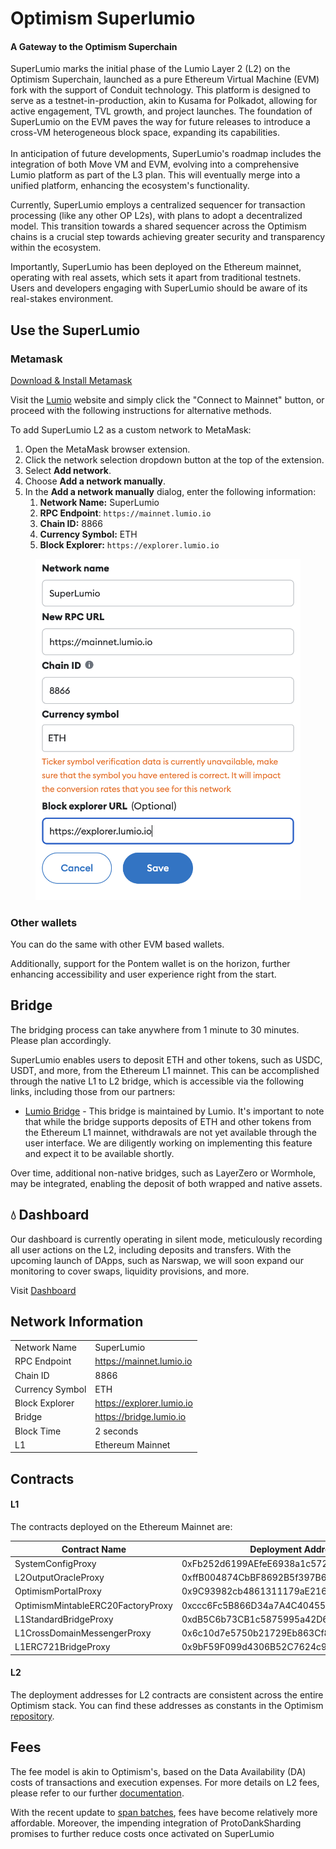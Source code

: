 # Optimism Superlumio

#### A Gateway to the Optimism Superchain

SuperLumio marks the initial phase of the Lumio Layer 2 (L2) on the Optimism Superchain, launched as a pure Ethereum Virtual Machine (EVM) fork with the support of Conduit technology. This platform is designed to serve as a testnet-in-production, akin to Kusama for Polkadot, allowing for active engagement, TVL growth, and project launches. The foundation of SuperLumio on the EVM paves the way for future releases to introduce a cross-VM heterogeneous block space, expanding its capabilities.\
\
In anticipation of future developments, SuperLumio's roadmap includes the integration of both Move VM and EVM, evolving into a comprehensive Lumio platform as part of the L3 plan. This will eventually merge into a unified platform, enhancing the ecosystem's functionality.&#x20;

Currently, SuperLumio employs a centralized sequencer for transaction processing (like any other OP L2s), with plans to adopt a decentralized model. This transition towards a shared sequencer across the Optimism chains is a crucial step towards achieving greater security and transparency within the ecosystem.

Importantly, SuperLumio has been deployed on the Ethereum mainnet, operating with real assets, which sets it apart from traditional testnets. Users and developers engaging with SuperLumio should be aware of its real-stakes environment.

## Use the SuperLumio

### Metamask

[Download & Install Metamask](https://metamask.io/)

Visit the [Lumio](https://lumio.io) website and simply click the "Connect to Mainnet" button, or proceed with the following instructions for alternative methods.

To add SuperLumio L2 as a custom network to MetaMask:

1. Open the MetaMask browser extension.
2. Click the network selection dropdown button at the top of the extension.
3. Select **Add network**.
4. Choose **Add a network manually**.
5. In the **Add a network manually** dialog, enter the following information:
   1. **Network Name:** SuperLumio
   2. **RPC Endpoint**: `https://mainnet.lumio.io`
   3. **Chain ID:** 8866
   4. **Currency Symbol:** ETH
   5. **Block Explorer:** `https://explorer.lumio.io`

<figure><img src=".gitbook/assets/Снимок экрана 2024-02-28 в 04.00.49.png" alt=""><figcaption></figcaption></figure>

### Other wallets

You can do the same with other EVM based wallets.

Additionally, support for the Pontem wallet is on the horizon, further enhancing accessibility and user experience right from the start.

## Bridge

The bridging process can take anywhere from 1 minute to 30 minutes. Please plan accordingly.

SuperLumio enables users to deposit ETH and other tokens, such as USDC, USDT, and more, from the Ethereum L1 mainnet. This can be accomplished through the native L1 to L2 bridge, which is accessible via the following links, including those from our partners:

* [Lumio Bridge](https://superbridge.lumio.io) - This bridge is maintained by Lumio. It's important to note that while the bridge supports deposits of ETH and other tokens from the Ethereum L1 mainnet, withdrawals are not yet available through the user interface. We are diligently working on implementing this feature and expect it to be available shortly.&#x20;

Over time, additional non-native bridges, such as LayerZero or Wormhole, may be integrated, enabling the deposit of both wrapped and native assets.

## :droplet: Dashboard

Our dashboard is currently operating in silent mode, meticulously recording all user actions on the L2, including deposits and transfers. With the upcoming launch of DApps, such as Narswap, we will soon expand our monitoring to cover swaps, liquidity provisions, and more.

Visit [Dashboard](https://dashboard.lumio.io/)

## Network Information

|                 |                           |
| --------------- | ------------------------- |
| Network Name    | SuperLumio                |
| RPC Endpoint    | https://mainnet.lumio.io  |
| Chain ID        | 8866                      |
| Currency Symbol | ETH                       |
| Block Explorer  | https://explorer.lumio.io |
| Bridge          | https://bridge.lumio.io   |
| Block Time      | 2 seconds                 |
| L1              | Ethereum Mainnet          |

## Contracts

#### L1

The contracts deployed on the Ethereum Mainnet are:

| Contract Name                     | Deployment Addresses                       |
| --------------------------------- | ------------------------------------------ |
| SystemConfigProxy                 | 0xFb252d6199AEfeE6938a1c57213AAd96ecD2650c |
| L2OutputOracleProxy               | 0xffB004874CbBF8692B5f397B602f4B8a630aeD59 |
| OptimismPortalProxy               | 0x9C93982cb4861311179aE216d1B7fD61232DE1f0 |
| OptimismMintableERC20FactoryProxy | 0xccc6Fc5B866D34a7A4C40455a3cCfaa0cbFc145B |
| L1StandardBridgeProxy             | 0xdB5C6b73CB1c5875995a42D64C250BF8BC69a8bc |
| L1CrossDomainMessengerProxy       | 0x6c10d7e5750b21729Eb863Cf89E5b48850E6d97D |
| L1ERC721BridgeProxy               | 0x9bF59F099d4306B52C7624c90B6d5FD75ab8513b |

#### L2

The deployment addresses for L2 contracts are consistent across the entire Optimism stack. You can find these addresses as constants in the Optimism [repository](https://github.com/ethereum-optimism/optimism/blob/c87a469d7d679e8a4efbace56c3646b925bcc009/packages/core-utils/src/optimism/constants.ts#L11).

## Fees

The fee model is akin to Optimism's, based on the Data Availability (DA) costs of transactions and execution expenses. For more details on L2 fees, please refer to our further [documentation](https://docs.optimism.io/stack/transactions/fees).&#x20;

With the recent update to [span batches](https://x.com/optimism/status/1760711365168353442?s=46\&t=IPOCXW0FiDbuT5rNrxqOLA), fees have become relatively more affordable. Moreover, the impending integration of ProtoDankSharding promises to further reduce costs once activated on SuperLumio


